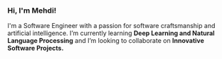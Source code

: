 ### Hi, I'm Mehdi!
I'm a Software Engineer with a passion for software craftsmanship and artificial intelligence. I’m currently learning **Deep Learning and Natural Language Processing** and I’m looking to collaborate on **Innovative Software Projects.**
